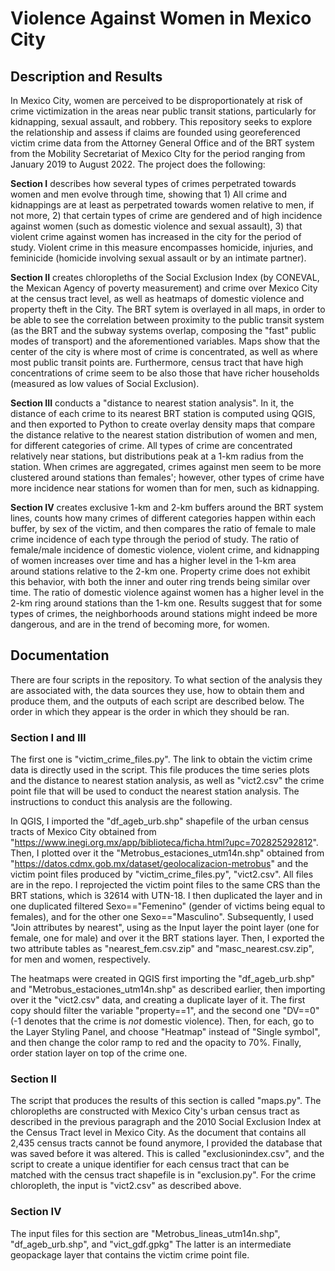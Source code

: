 # Violence Against Women in Mexico City

## Description and Results

In Mexico City, women are perceived to be disproportionately at risk of crime victimization in the areas near public transit stations, particularly for kidnapping, sexual assault, and robbery. This repository seeks to explore the relationship and assess if claims are founded using georeferenced victim crime data from the Attorney General Office and of the BRT system from the Mobility Secretariat of Mexico CIty for the period ranging from January 2019 to August 2022. The project does the following:

**Section I** describes how several types of crimes perpetrated towards women and men evolve through time, showing that 1) All crime and kidnappings are at least as perpetrated towards women relative to men, if not more, 2) that certain types of crime are gendered and of high incidence against women (such as domestic violence and sexual assault), 3) that violent crime against women has increased in the city for the period of study. Violent crime in this measure encompasses homicide, injuries, and feminicide (homicide involving sexual assault or by an intimate partner). 

**Section II** creates chloropleths of the Social Exclusion Index (by CONEVAL, the Mexican Agency of poverty measurement) and crime over Mexico City at the census tract level, as well as heatmaps of domestic violence and property theft in the City. The BRT sytem is overlayed in all maps, in order to be able to see the correlation between proximity to the public transit system (as the BRT and the subway systems overlap, composing the "fast" public modes of transport) and the aforementioned variables. Maps show that the center of the city is where most of crime is concentrated, as well as where most public transit points are. Furthermore, census tract that have high concentrations of crime seem to be also those that have richer households (measured as low values of Social Exclusion).

**Section III** conducts a "distance to nearest station analysis". In it, the distance of each crime to its nearest BRT station is computed using QGIS, and then exported to Python to create overlay density maps that compare the distance relative to the nearest station distribution of women and men, for different categories of crime. All types of crime are concentrated relatively near stations, but distributions peak at a 1-km radius from the station. When crimes are aggregated, crimes against men seem to be more clustered around stations than females'; however, other types of crime have more incidence near stations for women than for men, such as kidnapping. 

**Section IV** creates exclusive 1-km and 2-km buffers around the BRT system lines, counts how many crimes of different categories happen within each buffer, by sex of the victim, and then compares the ratio of female to male crime incidence of each type through the period of study. The ratio of female/male incidence of domestic violence, violent crime, and kidnapping of women increases over time and has a higher level in the 1-km area around stations relative to the 2-km one. Property crime does not exhibit this behavior, with both the inner and outer ring trends being similar over time. The ratio of domestic violence against women has a higher level in the 2-km ring around stations than the 1-km one. Results suggest that for some types of crimes, the neighborhoods around stations might indeed be more dangerous, and are in the trend of becoming more, for women.  

## Documentation

There are four scripts in the repository. To what section of the analysis they are associated with, the data sources they use, how to obtain them and produce them, and the outputs of each script are described below. The order in which they appear is the order in which they should be ran. 

### Section I and III

The first one is "victim_crime_files.py". The link to obtain the victim crime data is directly used in the script. This file produces the time series plots and the distance to nearest station analysis, as well as "vict2.csv" the crime point file that will be used to conduct the nearest station analysis. The instructions to conduct this analysis are the following.

In QGIS, I imported the "df_ageb_urb.shp" shapefile of the urban census tracts of Mexico City obtained from "https://www.inegi.org.mx/app/biblioteca/ficha.html?upc=702825292812". Then, I plotted over it the "Metrobus_estaciones_utm14n.shp" obtained from "https://datos.cdmx.gob.mx/dataset/geolocalizacion-metrobus" and the victim point files produced by "victim_crime_files.py", "vict2.csv". All files are in the repo. I reprojected the victim point files to the same CRS than the BRT stations, which is 32614 with UTN-18. I then duplicated the layer and in one duplicated filtered Sexo=="Femenino" (gender of victims being equal to females), and for the other one Sexo=="Masculino". Subsequently, I used "Join attributes by nearest", using as the Input layer the point layer (one for female, one for male) and over it the BRT stations layer. Then, I exported the two attribute tables as "nearest_fem.csv.zip" and "masc_nearest.csv.zip", for men and women, respectively. 

The heatmaps were created in QGIS first importing the "df_ageb_urb.shp" and "Metrobus_estaciones_utm14n.shp" as described earlier, then importing over it the "vict2.csv" data, and creating a duplicate layer of it. The first copy should filter the variable "property==1", and the second one "DV==0" (-1 denotes that the crime is _not_ domestic violence). Then, for each, go to the Layer Styling Panel, and choose "Heatmap" instead of "Single symbol", and then change the color ramp to red and the opacity to 70%. Finally, order station layer on top of the crime one. 

### Section II

The script that produces the results of this section is called "maps.py". The chloropleths are constructed with Mexico City's urban census tract as described in the previous paragraph and the 2010 Social Exclusion Index at the Census Tract level in Mexico City. As the document that contains all 2,435 census tracts cannot be found anymore, I provided the database that was saved before it was altered. This is called "exclusionindex.csv", and the script to create a unique identifier for each census tract that can be matched with the census tract shapefile is in "exclusion.py". For the crime chloropleth, the input is "vict2.csv" as described above. 

### Section IV

The input files for this section are "Metrobus_lineas_utm14n.shp", "df_ageb_urb.shp", and "vict_gdf.gpkg" The latter is an intermediate geopackage layer that contains the victim crime point file. 















